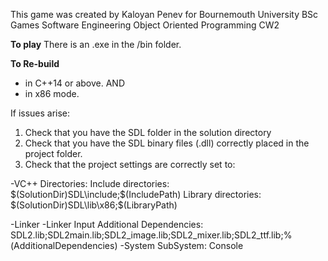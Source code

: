 This game was created by Kaloyan Penev
for Bournemouth University
BSc Games Software Engineering
Object Oriented Programming CW2

**To play**
There is an .exe in the /bin folder.



**To Re-build**
- in C++14 or above.
AND
- in x86 mode.

If issues arise:
1. Check that you have the SDL folder in the solution directory
2. Check that you have the SDL binary files (.dll) correctly placed in the project folder.
3. Check that the project settings are correctly set to:

-VC++ Directories:
	Include directories: $(SolutionDir)SDL\include;$(IncludePath)
	Library directories: $(SolutionDir)SDL\lib\x86;$(LibraryPath)

-Linker
	-Linker Input
		Additional Dependencies: SDL2.lib;SDL2main.lib;SDL2_image.lib;SDL2_mixer.lib;SDL2_ttf.lib;%(AdditionalDependencies)
	-System
		SubSystem: Console